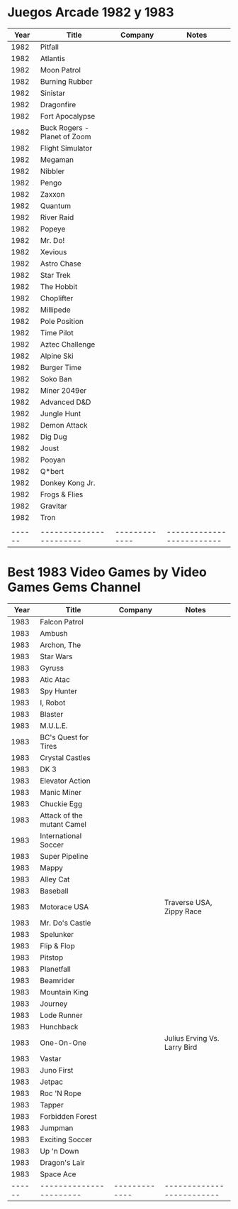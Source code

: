 Juegos Arcade 1982 y 1983
======

| Year |          Title        |  Company    |        Notes            |
|------|-----------------------|-------------|-------------------------|
| 1982 | Pitfall               |             |                         |
| 1982 | Atlantis              |             |                         |
| 1982 | Moon Patrol           |             |                         |
| 1982 | Burning Rubber        |             |                         |
| 1982 | Sinistar              |             |                         |
| 1982 | Dragonfire            |             |                         |
| 1982 | Fort Apocalypse       |             |                         |
| 1982 | Buck Rogers - Planet of Zoom |             |                         |
| 1982 | Flight Simulator      |             |                         |
| 1982 | Megaman               |             |                         |
| 1982 | Nibbler               |             |                         |
| 1982 | Pengo                 |             |                         |
| 1982 | Zaxxon                |             |                         |
| 1982 | Quantum               |             |                         |
| 1982 | River Raid            |             |                         |
| 1982 | Popeye                |             |                         |
| 1982 | Mr. Do!               |             |                         |
| 1982 | Xevious               |             |                         |
| 1982 | Astro Chase           |             |                         |
| 1982 | Star Trek             |             |                         |
| 1982 | The Hobbit            |             |                         |
| 1982 | Choplifter            |             |                         |
| 1982 | Millipede             |             |                         |
| 1982 | Pole Position         |             |                         |
| 1982 | Time Pilot            |             |                         |
| 1982 | Aztec Challenge       |             |                         |
| 1982 | Alpine Ski            |             |                         |
| 1982 | Burger Time           |             |                         |
| 1982 | Soko Ban              |             |                         |
| 1982 | Miner 2049er          |             |                         |
| 1982 | Advanced D&D          |             |                         |
| 1982 | Jungle Hunt           |             |                         |
| 1982 | Demon Attack          |             |                         |
| 1982 | Dig Dug               |             |                         |
| 1982 | Joust                 |             |                         |
| 1982 | Pooyan                |             |                         |
| 1982 | Q*bert                |             |                         |
| 1982 | Donkey Kong Jr.       |             |                         |
| 1982 | Frogs & Flies         |             |                         |
| 1982 | Gravitar              |             |                         |
| 1982 | Tron                  |             |                         |
|      |                       |             |                         |
|------|-----------------------|-------------|-------------------------|

Best 1983 Video Games by Video Games Gems Channel
======

| Year |          Title        |  Company    |        Notes            |
|------|-----------------------|-------------|-------------------------|
| 1983 | Falcon Patrol         |             |                         |
| 1983 | Ambush                |             |                         |
| 1983 | Archon, The           |             |                         |
| 1983 | Star Wars             |             |                         |
| 1983 | Gyruss                |             |                         |
| 1983 | Atic Atac             |             |                         |
| 1983 | Spy Hunter            |             |                         |
| 1983 | I, Robot              |             |                         |
| 1983 | Blaster               |             |                         |
| 1983 | M.U.L.E.              |             |                         |
| 1983 | BC's Quest for Tires  |             |                         |
| 1983 | Crystal Castles       |             |                         |
| 1983 | DK 3                  |             |                         |
| 1983 | Elevator Action       |             |                         |
| 1983 | Manic Miner           |             |                         |
| 1983 | Chuckie Egg           |             |                         |
| 1983 | Attack of the mutant Camel  |             |                         |
| 1983 | International Soccer  |             |                         |
| 1983 | Super Pipeline        |             |                         |
| 1983 | Mappy                 |             |                         |
| 1983 | Alley Cat             |             |                         |
| 1983 | Baseball              |             |                         |
| 1983 | Motorace USA          |             | Traverse USA, Zippy Race|
| 1983 | Mr. Do's Castle       |             |                         |
| 1983 | Spelunker             |             |                         |
| 1983 | Flip & Flop           |             |                         |
| 1983 | Pitstop               |             |                         |
| 1983 | Planetfall            |             |                         |
| 1983 | Beamrider             |             |                         |
| 1983 | Mountain King         |             |                         |
| 1983 | Journey               |             |                         |
| 1983 | Lode Runner           |             |                         |
| 1983 | Hunchback             |             |                         |
| 1983 | One-On-One            |             | Julius Erving Vs. Larry Bird |
| 1983 | Vastar                |             |                         |
| 1983 | Juno First            |             |                         |
| 1983 | Jetpac                |             |                         |
| 1983 | Roc 'N Rope           |             |                         |
| 1983 | Tapper                |             |                         |
| 1983 | Forbidden Forest      |             |                         |
| 1983 | Jumpman               |             |                         |
| 1983 | Exciting Soccer       |             |                         |
| 1983 | Up 'n Down            |             |                         |
| 1983 | Dragon's Lair         |             |                         |
| 1983 | Space Ace             |             |                         |
|------|-----------------------|-------------|-------------------------|
